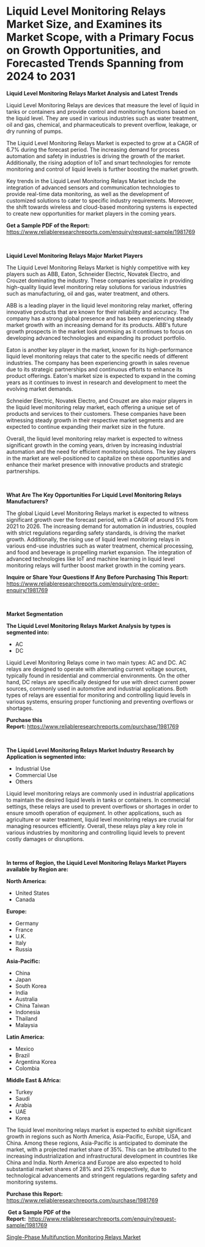 <p><h1>Liquid Level Monitoring Relays Market Size, and Examines its Market Scope, with a Primary Focus on Growth Opportunities, and Forecasted Trends Spanning from 2024 to 2031</h1></p><p><strong>Liquid Level Monitoring Relays Market Analysis and Latest Trends</strong></p>
<p><p>Liquid Level Monitoring Relays are devices that measure the level of liquid in tanks or containers and provide control and monitoring functions based on the liquid level. They are used in various industries such as water treatment, oil and gas, chemical, and pharmaceuticals to prevent overflow, leakage, or dry running of pumps.</p><p>The Liquid Level Monitoring Relays Market is expected to grow at a CAGR of 6.7% during the forecast period. The increasing demand for process automation and safety in industries is driving the growth of the market. Additionally, the rising adoption of IoT and smart technologies for remote monitoring and control of liquid levels is further boosting the market growth.</p><p>Key trends in the Liquid Level Monitoring Relays Market include the integration of advanced sensors and communication technologies to provide real-time data monitoring, as well as the development of customized solutions to cater to specific industry requirements. Moreover, the shift towards wireless and cloud-based monitoring systems is expected to create new opportunities for market players in the coming years.</p></p>
<p><strong>Get a Sample PDF of the Report:&nbsp;</strong> <a href="https://www.reliableresearchreports.com/enquiry/request-sample/1981769">https://www.reliableresearchreports.com/enquiry/request-sample/1981769</a></p>
<p>&nbsp;</p>
<p><strong>Liquid Level Monitoring Relays Major Market Players</strong></p>
<p><p>The Liquid Level Monitoring Relays Market is highly competitive with key players such as ABB, Eaton, Schneider Electric, Novatek Electro, and Crouzet dominating the industry. These companies specialize in providing high-quality liquid level monitoring relay solutions for various industries such as manufacturing, oil and gas, water treatment, and others.</p><p>ABB is a leading player in the liquid level monitoring relay market, offering innovative products that are known for their reliability and accuracy. The company has a strong global presence and has been experiencing steady market growth with an increasing demand for its products. ABB's future growth prospects in the market look promising as it continues to focus on developing advanced technologies and expanding its product portfolio.</p><p>Eaton is another key player in the market, known for its high-performance liquid level monitoring relays that cater to the specific needs of different industries. The company has been experiencing growth in sales revenue due to its strategic partnerships and continuous efforts to enhance its product offerings. Eaton's market size is expected to expand in the coming years as it continues to invest in research and development to meet the evolving market demands.</p><p>Schneider Electric, Novatek Electro, and Crouzet are also major players in the liquid level monitoring relay market, each offering a unique set of products and services to their customers. These companies have been witnessing steady growth in their respective market segments and are expected to continue expanding their market size in the future.</p><p>Overall, the liquid level monitoring relay market is expected to witness significant growth in the coming years, driven by increasing industrial automation and the need for efficient monitoring solutions. The key players in the market are well-positioned to capitalize on these opportunities and enhance their market presence with innovative products and strategic partnerships.</p></p>
<p>&nbsp;</p>
<p><strong>What Are The Key Opportunities For Liquid Level Monitoring Relays Manufacturers?</strong></p>
<p><p>The global Liquid Level Monitoring Relays market is expected to witness significant growth over the forecast period, with a CAGR of around 5% from 2021 to 2026. The increasing demand for automation in industries, coupled with strict regulations regarding safety standards, is driving the market growth. Additionally, the rising use of liquid level monitoring relays in various end-use industries such as water treatment, chemical processing, and food and beverage is propelling market expansion. The integration of advanced technologies like IoT and machine learning in liquid level monitoring relays will further boost market growth in the coming years.</p></p>
<p><strong>Inquire or Share Your Questions If Any Before Purchasing This Report:</strong> <a href="https://www.reliableresearchreports.com/enquiry/pre-order-enquiry/1981769">https://www.reliableresearchreports.com/enquiry/pre-order-enquiry/1981769</a></p>
<p>&nbsp;</p>
<p><strong>Market Segmentation</strong></p>
<p><strong>The Liquid Level Monitoring Relays Market Analysis by types is segmented into:</strong></p>
<p><ul><li>AC</li><li>DC</li></ul></p>
<p><p>Liquid Level Monitoring Relays come in two main types: AC and DC. AC relays are designed to operate with alternating current voltage sources, typically found in residential and commercial environments. On the other hand, DC relays are specifically designed for use with direct current power sources, commonly used in automotive and industrial applications. Both types of relays are essential for monitoring and controlling liquid levels in various systems, ensuring proper functioning and preventing overflows or shortages.</p></p>
<p><strong>Purchase this Report:&nbsp;</strong><a href="https://www.reliableresearchreports.com/purchase/1981769">https://www.reliableresearchreports.com/purchase/1981769</a></p>
<p>&nbsp;</p>
<p><strong>The Liquid Level Monitoring Relays Market Industry Research by Application is segmented into:</strong></p>
<p><ul><li>Industrial Use</li><li>Commercial Use</li><li>Others</li></ul></p>
<p><p>Liquid level monitoring relays are commonly used in industrial applications to maintain the desired liquid levels in tanks or containers. In commercial settings, these relays are used to prevent overflows or shortages in order to ensure smooth operation of equipment. In other applications, such as agriculture or water treatment, liquid level monitoring relays are crucial for managing resources efficiently. Overall, these relays play a key role in various industries by monitoring and controlling liquid levels to prevent costly damages or disruptions.</p></p>
<p>&nbsp;</p>
<p><strong>In terms of Region, the Liquid Level Monitoring Relays Market Players available by Region are:</strong></p>
<p>
    <p> <strong> North America: </strong>
        <ul>
            <li>United States</li>
            <li>Canada</li>
        </ul>
        </p> 
    <p> <strong> Europe: </strong>
        <ul>
            <li>Germany</li>
            <li>France</li>
            <li>U.K.</li>
            <li>Italy</li>
            <li>Russia</li>
        </ul>
        </p> 
    <p> <strong> Asia-Pacific: </strong>
        <ul>
            <li>China</li>
            <li>Japan</li>
            <li>South Korea</li>
            <li>India</li>
            <li>Australia</li>
            <li>China Taiwan</li>
            <li>Indonesia</li>
            <li>Thailand</li>
            <li>Malaysia</li>
        </ul>
        </p> 
    <p> <strong> Latin America: </strong>
        <ul>
            <li>Mexico</li>
            <li>Brazil</li>
            <li>Argentina Korea</li>
            <li>Colombia</li>
        </ul>
        </p> 
    <p> <strong> Middle East & Africa: </strong>
        <ul>
            <li>Turkey</li>
            <li>Saudi</li>
            <li>Arabia</li>
            <li>UAE</li>
            <li>Korea</li>
        </ul>
    </p>
    </p>
<p><p>The liquid level monitoring relays market is expected to exhibit significant growth in regions such as North America, Asia-Pacific, Europe, USA, and China. Among these regions, Asia-Pacific is anticipated to dominate the market, with a projected market share of 35%. This can be attributed to the increasing industrialization and infrastructural development in countries like China and India. North America and Europe are also expected to hold substantial market shares of 28% and 25% respectively, due to technological advancements and stringent regulations regarding safety and monitoring systems.</p></p>
<p><strong>Purchase this Report: </strong><a href="https://www.reliableresearchreports.com/purchase/1981769">https://www.reliableresearchreports.com/purchase/1981769</a></p>
<p>&nbsp;<strong>Get a Sample PDF of the Report:&nbsp;&nbsp;</strong><a href="https://www.reliableresearchreports.com/enquiry/request-sample/1981769">https://www.reliableresearchreports.com/enquiry/request-sample/1981769</a></p>
<p><strong></strong></p>
<p><p><a href="https://github.com/AKSHATREPORTPRIME/Market-Research-Report-List-4/blob/main/single-phase-multifunction-monitoring-relays-market.md">Single-Phase Multifunction Monitoring Relays Market</a></p></p>